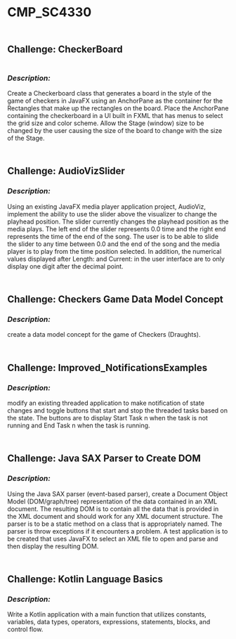 # **CMP_SC4330**

## <br>Challenge: CheckerBoard
### <br>*Description:* 
Create a Checkerboard class that generates a board in the style of the game of checkers in JavaFX using an AnchorPane as the container for the Rectangles that make up the rectangles on the board. Place the AnchorPane containing the checkerboard in a UI built in FXML that has menus to select the grid size and color scheme. Allow the Stage (window) size to be changed by the user causing the size of the board to change with the size of the Stage.


## <br>Challenge: AudioVizSlider
### *Description:* 
Using an existing JavaFX media player application project, AudioViz, implement the ability to use the slider above the visualizer to change the playhead position. The slider currently changes the playhead position as the media plays. The left end of the slider represents 0.0 time and the right end represents the time of the end of the song. The user is to be able to slide the slider to any time between 0.0 and the end of the song and the media player is to play from the time position selected. In addition, the numerical values displayed after Length: and Current: in the user interface are to only display one digit after the decimal point.


## <br>Challenge: Checkers Game Data Model Concept
### *Description:* 
create a data model concept for the game of Checkers (Draughts).


## <br>Challenge: Improved_NotificationsExamples
### *Description:* 
modify an existing threaded application to make notification of state changes and toggle buttons that start and stop the threaded tasks based on the state. The buttons are to display Start Task n when the task is not running and End Task n when the task is running.


## <br>Challenge: Java SAX Parser to Create DOM
### *Description:* 
Using the Java SAX parser (event-based parser), create a Document Object Model (DOM/graph/tree) representation of the data contained in an XML document. The resulting DOM is to contain all the data that is provided in the XML document and should work for any XML document structure. The parser is to be a static method on a class that is appropriately named. The parser is throw exceptions if it encounters a problem. A test application is to be created that uses JavaFX to select an XML file to open and parse and then display the resulting DOM.


## <br>Challenge: Kotlin Language Basics
### *Description:* 
Write a Kotlin application with a main function that utilizes constants, variables, data types, operators, expressions, statements, blocks, and control flow.
